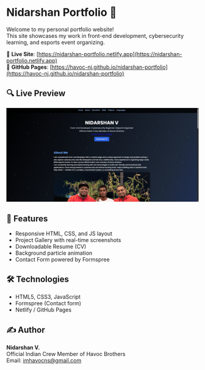 # Nidarshan Portfolio 🚀

Welcome to my personal portfolio website!  
This site showcases my work in front-end development, cybersecurity learning, and esports event organizing.

🔗 **Live Site**: [https://nidarshan-portfolio.netlify.app](https://nidarshan-portfolio.netlify.app)  
🔗 **GitHub Pages**: [https://havoc-nj.github.io/nidarshan-portfolio](https://havoc-nj.github.io/nidarshan-portfolio)
## 🔍 Live Preview
![Preview](preview.png)


## 📄 Features
- Responsive HTML, CSS, and JS layout
- Project Gallery with real-time screenshots
- Downloadable Resume (CV)
- Background particle animation
- Contact Form powered by Formspree

## 🛠 Technologies
- HTML5, CSS3, JavaScript
- Formspree (Contact form)
- Netlify / GitHub Pages

## ✍ Author
**Nidarshan V.**  
Official Indian Crew Member of Havoc Brothers  
Email: imhavocns@gmail.com
